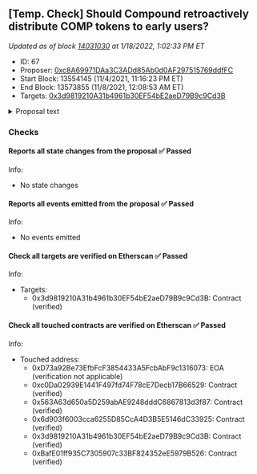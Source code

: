 ## [Temp. Check] Should Compound retroactively distribute COMP tokens to early users?

_Updated as of block [14031030](https://etherscan.io/block/14031030) at 1/18/2022, 1:02:33 PM ET_

- ID: 67
- Proposer: [0xc8A69971DAa3C3ADd85Ab0d0AF297515769ddfFC](https://etherscan.io/address/0xc8A69971DAa3C3ADd85Ab0d0AF297515769ddfFC)
- Start Block: 13554145 (11/4/2021, 11:16:23 PM ET)
- End Block: 13573855 (11/8/2021, 12:08:53 AM ET)
- Targets: [0x3d9819210A31b4961b30EF54bE2aeD79B9c9Cd3B](https://etherscan.io/address/0x3d9819210A31b4961b30EF54bE2aeD79B9c9Cd3B#code)

<details>
  <summary>Proposal text</summary>

> # [Temp. Check] Should Compound retroactively distribute COMP tokens to early users?
> This question has been [debated and specifics have been worked on](https://www.comp.xyz/t/should-compound-retroactively-airdrop-tokens-to-early-users/595v) for about the past year by the community.
> 
> This proposal serves as a temperature check, ensuring that this initiative has sufficient support before making further proposals as to address how to distribute the token to early users.
> 
> The actions of this proposal are nil - the protocol does not change at all regardless of whether this proposal passes or fails. Rather, this proposal gauges consensus regarding the issue in the following way:
> - FOR: You believe COMP tokens should be distributed to early users in at least some amount and/or way.
> - AGAINST: You believe no amount of COMP tokens should be distributed to early users.
> 
> If this proposal...
> - PASSES: The community will continue its efforts in distributing COMP tokens to early users. A series of follow-up proposals will guide the community in finalizing the total amount, the distribution model, and the way in which the tokens are distributed.
> - FAILS: The community will abandon its efforts of this initiative.
> 
> A quick summary in support and opposition of this initiative:
> - FOR: Early users were key in Compound's success. Their early use of the protocol shaped it to be what it is today, and those users should be given the power to continue shaping the protocol. Compound should continue to decentralize ownership of the protocol by distributing voting power amongst its early community members and users.
> - AGAINST: Compound should use the tokens in the treasury as incentives for new work to continue growing the protocol.
> 
> Note: Since governance proposals require actions, a nil action has been provided.
> 
> ## Credits
> 
> Allthecolors et al.
> 
> ## References
> - [Forums thread](https://www.comp.xyz/t/should-compound-retroactively-airdrop-tokens-to-early-users/595)
</details>

### Checks
#### Reports all state changes from the proposal ✅ Passed
  




Info:
- No state changes

#### Reports all events emitted from the proposal ✅ Passed
  




Info:
- No events emitted

#### Check all targets are verified on Etherscan ✅ Passed
  




Info:
- Targets:
    - 0x3d9819210A31b4961b30EF54bE2aeD79B9c9Cd3B: Contract (verified)

#### Check all touched contracts are verified on Etherscan ✅ Passed
  




Info:
- Touched address:
    - 0xD73a92Be73EfbFcF3854433A5FcbAbF9c1316073: EOA (verification not applicable)
    - 0xc0Da02939E1441F497fd74F78cE7Decb17B66529: Contract (verified)
    - 0x563A63d650a5D259abAE9248dddC6867813d3f87: Contract (verified)
    - 0x6d903f6003cca6255D85CcA4D3B5E5146dC33925: Contract (verified)
    - 0x3d9819210A31b4961b30EF54bE2aeD79B9c9Cd3B: Contract (verified)
    - 0xBafE01ff935C7305907c33BF824352eE5979B526: Contract (verified)
